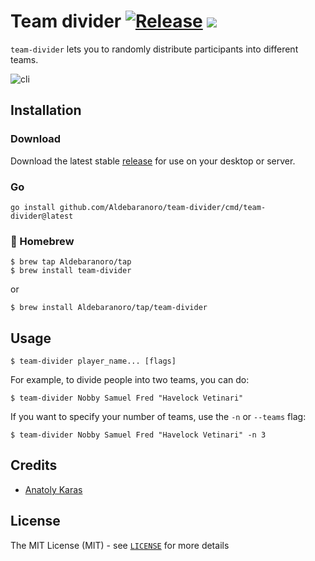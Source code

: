 # Team divider [![Release](https://img.shields.io/github/v/release/Aldebaranoro/team-divider?color=cyan&label=%20)](https://github.com/Aldebaranoro/team-divider/releases) [![](https://github.com/Aldebaranoro/team-divider/workflows/Tests/badge.svg)](https://github.com/Aldebaranoro/team-divide/actions)

`team-divider` lets you to randomly distribute participants into different teams.

![cli](https://user-images.githubusercontent.com/48175755/180143638-24e80789-c598-430e-b789-3d28f3af9d3a.png)

## Installation

### Download

Download the latest stable [release](https://github.com/Aldebaranoro/team-divider/releases) for use on your desktop or
server.

### Go

```shell
go install github.com/Aldebaranoro/team-divider/cmd/team-divider@latest
```

### 🍺 Homebrew

```shell
$ brew tap Aldebaranoro/tap
$ brew install team-divider
```

or

```shell
$ brew install Aldebaranoro/tap/team-divider
```

## Usage

```shell
$ team-divider player_name... [flags]
```

For example, to divide people into two teams, you can do:

```shell
$ team-divider Nobby Samuel Fred "Havelock Vetinari"
```

If you want to specify your number of teams, use the `-n` or `--teams` flag:

```shell
$ team-divider Nobby Samuel Fred "Havelock Vetinari" -n 3
```

## Credits

* [Anatoly Karas](https://github.com/Aldebaranoro)

## License

The MIT License (MIT) - see [`LICENSE`](https://github.com/Aldebaranoro/team-divider/blob/main/LICENSE) for more details
